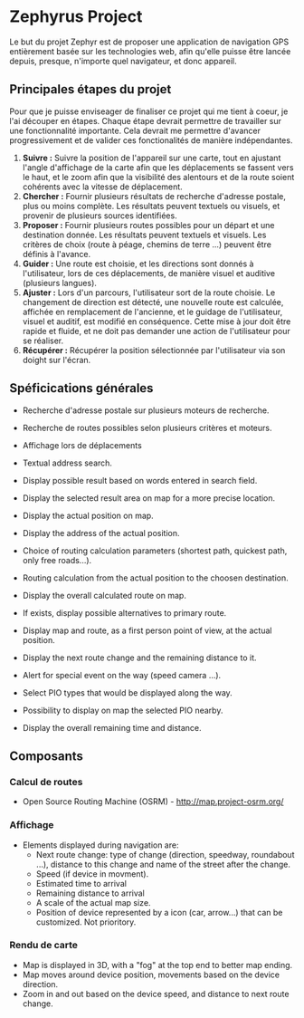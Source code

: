 # Zephyrus Project

Le but du projet Zephyr est de proposer une application de navigation GPS entièrement basée sur les technologies web, afin qu'elle puisse être lancée depuis, presque, n'importe quel navigateur, et donc appareil.

## Principales étapes du projet

Pour que je puisse enviseager de finaliser ce projet qui me tient à coeur, je l'ai découper en étapes. Chaque étape devrait permettre de travailler sur une fonctionnalité importante. Cela devrait me permettre d'avancer progressivement et de valider ces fonctionalités de manière indépendantes.

1. **Suivre :** Suivre la position de l'appareil sur une carte, tout en ajustant l'angle d'affichage de la carte afin que les déplacements se fassent vers le haut, et le zoom afin que la visibilité des alentours et de la route soient cohérents avec la vitesse de déplacement.
2. **Chercher :** Fournir plusieurs résultats de recherche d'adresse postale, plus ou moins complète. Les résultats peuvent textuels ou visuels, et provenir de plusieurs sources identifiées.
3. **Proposer :** Fournir plusieurs routes possibles pour un départ et une destination donnée. Les résultats peuvent textuels et visuels. Les critères de choix (route à péage, chemins de terre ...) peuvent être définis à l'avance.
4. **Guider :** Une route est choisie, et les directions sont donnés à l'utilisateur, lors de ces déplacements, de manière visuel et auditive (plusieurs langues).
5. **Ajuster :** Lors d'un parcours, l'utilisateur sort de la route choisie. Le changement de direction est détecté, une nouvelle route est calculée, affichée en remplacement de l'ancienne, et le guidage de l'utilisateur, visuel et auditif, est modifié en conséquence. Cette mise à jour doit être rapide et fluide, et ne doit pas demander une action de l'utilisateur pour se réaliser.
6. **Récupérer :** Récupérer la position sélectionnée par l'utilisateur via son doight sur l'écran.

## Spéficications générales
* Recherche d'adresse postale sur plusieurs moteurs de recherche.
* Recherche de routes possibles selon plusieurs critères et moteurs.
* Affichage lors de déplacements

* Textual address search.
* Display possible result based on words entered in search field.
* Display the selected result area on map for a more precise location.
* Display the actual position on map.
* Display the address of the actual position.
* Choice of routing calculation parameters (shortest path, quickest path, only free roads...).
* Routing calculation from the actual position to the choosen destination.
* Display the overall calculated route on map.
* If exists, display possible alternatives to primary route.
* Display map and route, as a first person point of view, at the actual position.
* Display the next route change and the remaining distance to it.
* Alert for special event on the way (speed camera ...).
* Select PIO types that would be displayed along the way.
* Possibility to display on map the selected PIO nearby.
* Display the overall remaining time and distance.

## Composants

### Calcul de routes
* Open Source Routing Machine (OSRM) - http://map.project-osrm.org/

### Affichage
* Elements displayed during navigation are:
  + Next route change: type of change (direction, speedway, roundabout ...), distance to this change and name of the street after the change.
  + Speed (if device in movment).
  + Estimated time to arrival
  + Remaining distance to arrival
  + A scale of the actual map size.
  + Position of device represented by a icon (car, arrow...) that can be customized. Not prioritory.

### Rendu de carte
* Map is displayed in 3D, with a "fog" at the top end to better map ending.
* Map moves around device position, movements based on the device direction.
* Zoom in and out based on the device speed, and distance to next route change.



